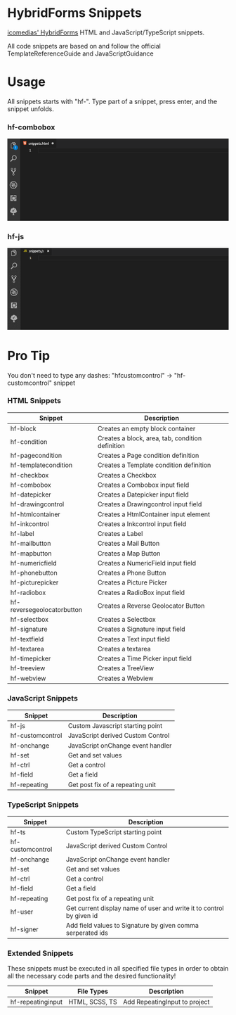 # HybridForms Snippets

[icomedias' HybridForms](https://www.icomedias.com/de/) HTML and JavaScript/TypeScript snippets.

All code snippets are based on and follow the official TemplateReferenceGuide and JavaScriptGuidance

# Usage

All snippets starts with "hf-". Type part of a snippet, press enter, and the snippet unfolds.

### hf-combobox

![hf-combobox](images/hf-combobox.gif)

### hf-js

![hf-js](images/hf-js.gif)

# Pro Tip

You don't need to type any dashes: "hfcustomcontrol" -> "hf-customcontrol" snippet

### HTML Snippets

Snippet  | Description
---------|-------------
hf-block | Creates an empty block container
hf-condition | Creates a block, area, tab, condition definition
hf-pagecondition | Creates a Page condition definition
hf-templatecondition | Creates a Template condition definition
hf-checkbox | Creates a Checkbox
hf-combobox | Creates a Combobox input field
hf-datepicker | Creates a Datepicker input field
hf-drawingcontrol | Creates a Drawingcontrol input field
hf-htmlcontainer | Creates a HtmlContainer input element
hf-inkcontrol | Creates a Inkcontrol input field
hf-label | Creates a Label
hf-mailbutton | Creates a Mail Button
hf-mapbutton | Creates a Map Button
hf-numericfield | Creates a NumericField input field
hf-phonebutton | Creates a Phone Button
hf-picturepicker | Creates a Picture Picker
hf-radiobox | Creates a RadioBox input field
hf-reversegeolocatorbutton | Creates a Reverse Geolocator Button
hf-selectbox | Creates a Selectbox
hf-signature | Creates a Signature input field
hf-textfield | Creates a Text input field
hf-textarea | Creates a textarea
hf-timepicker | Creates a Time Picker input field
hf-treeview | Creates a TreeView
hf-webview | Creates a Webview

### JavaScript Snippets

Snippet | Description
--------|-------------
hf-js | Custom Javascript starting point
hf-customcontrol | JavaScript derived Custom Control
hf-onchange | JavaScript onChange event handler
hf-set | Get and set values
hf-ctrl | Get a control
hf-field | Get a field
hf-repeating | Get post fix of a repeating unit

### TypeScript Snippets

Snippet | Description
--------|-------------
hf-ts | Custom TypeScript starting point
hf-customcontrol | JavaScript derived Custom Control
hf-onchange | JavaScript onChange event handler
hf-set | Get and set values
hf-ctrl | Get a control
hf-field | Get a field
hf-repeating | Get post fix of a repeating unit
hf-user | Get current display name of user and write it to control by given id
hf-signer | Add field values to Signature by given comma serperated ids

### Extended Snippets

These snippets must be executed in all specified file types in order to obtain all the necessary code parts and the desired functionality!

Snippet | File Types | Description
--------|------------|-------------
hf-repeatinginput | HTML, SCSS, TS | Add RepeatingInput to project